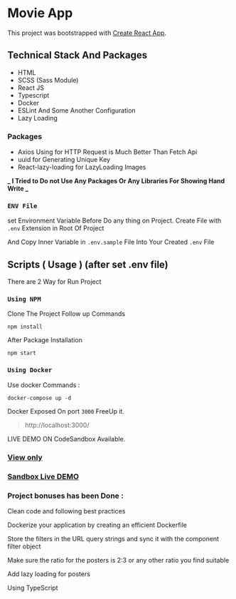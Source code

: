 # Movie App

This project was bootstrapped with [Create React App](https://github.com/facebook/create-react-app).

## Technical Stack And Packages

- HTML
- SCSS (Sass Module)
- React JS
- Typescript
- Docker
- ESLint And Some Another Configuration
- Lazy Loading

### Packages

- Axios Using for HTTP Request is Much Better Than Fetch Api
- uuid for Generating Unique Key
- React-lazy-loading for LazyLoading Images

**_ I Tried to Do not Use Any Packages Or Any Libraries For Showing Hand Write _**

### `ENV File`

set Environment Variable Before Do any thing on Project.
Create File with `.env` Extension in Root Of Project

And Copy Inner Variable in `.env.sample` File Into Your Created `.env` File

## Scripts ( Usage ) (after set .env file)

There are 2 Way for Run Project

### `Using NPM`

Clone The Project Follow up Commands

```terminal
npm install
```

After Package Installation

```terminal
npm start
```

### `Using Docker`

Use docker Commands :

`docker-compose up -d`

Docker Exposed On port `3000` FreeUp it.

> http://localhost:3000/

LIVE DEMO ON CodeSandbox Available.

### [View only](https://wx0n1e.csb.app/)

### [Sandbox Live DEMO](https://codesandbox.io/s/mystifying-bardeen-wx0n1e)

### Project bonuses has been Done :

Clean code and following best practices

Dockerize your application by creating an efficient Dockerfile

Store the filters in the URL query strings and sync it with the component filter object

Make sure the ratio for the posters is 2:3 or any other ratio you find suitable

Add lazy loading for posters

Using TypeScript
